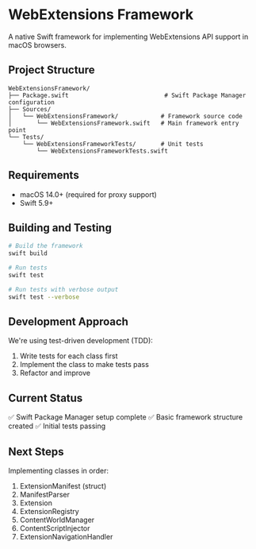 # WebExtensions Framework

A native Swift framework for implementing WebExtensions API support in macOS browsers.

## Project Structure

```
WebExtensionsFramework/
├── Package.swift                           # Swift Package Manager configuration
├── Sources/
│   └── WebExtensionsFramework/            # Framework source code
│       └── WebExtensionsFramework.swift   # Main framework entry point
└── Tests/
    └── WebExtensionsFrameworkTests/       # Unit tests
        └── WebExtensionsFrameworkTests.swift
```

## Requirements

- macOS 14.0+ (required for proxy support)
- Swift 5.9+

## Building and Testing

```bash
# Build the framework
swift build

# Run tests
swift test

# Run tests with verbose output
swift test --verbose
```

## Development Approach

We're using test-driven development (TDD):
1. Write tests for each class first
2. Implement the class to make tests pass
3. Refactor and improve

## Current Status

✅ Swift Package Manager setup complete
✅ Basic framework structure created
✅ Initial tests passing

## Next Steps

Implementing classes in order:
1. ExtensionManifest (struct)
2. ManifestParser 
3. Extension
4. ExtensionRegistry
5. ContentWorldManager
6. ContentScriptInjector
7. ExtensionNavigationHandler